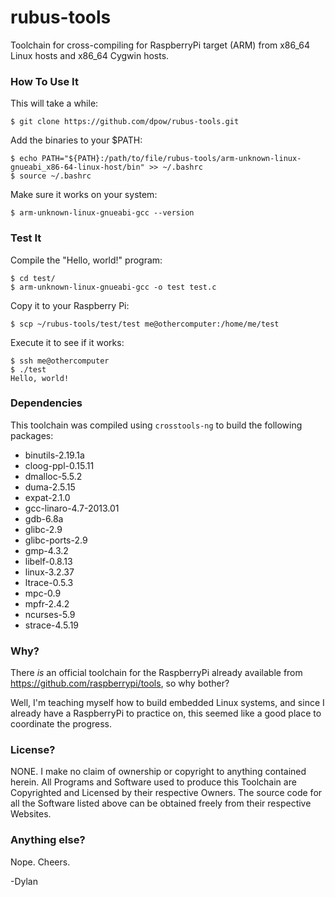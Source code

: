 rubus-tools
===========

Toolchain for cross-compiling for RaspberryPi target (ARM) from x86_64 Linux hosts and x86_64 Cygwin hosts.

### How To Use It

This will take a while:

    $ git clone https://github.com/dpow/rubus-tools.git
    
Add the binaries to your $PATH:
    
    $ echo PATH="${PATH}:/path/to/file/rubus-tools/arm-unknown-linux-gnueabi_x86-64-linux-host/bin" >> ~/.bashrc
    $ source ~/.bashrc

Make sure it works on your system:
    
    $ arm-unknown-linux-gnueabi-gcc --version

### Test It

Compile the "Hello, world!" program:

    $ cd test/
    $ arm-unknown-linux-gnueabi-gcc -o test test.c
    
Copy it to your Raspberry Pi:

    $ scp ~/rubus-tools/test/test me@othercomputer:/home/me/test

Execute it to see if it works:

    $ ssh me@othercomputer
    $ ./test
    Hello, world!
    
### Dependencies

This toolchain was compiled using `crosstools-ng` to build the following packages:
* binutils-2.19.1a
* cloog-ppl-0.15.11
* dmalloc-5.5.2
* duma-2.5.15
* expat-2.1.0
* gcc-linaro-4.7-2013.01
* gdb-6.8a
* glibc-2.9
* glibc-ports-2.9
* gmp-4.3.2
* libelf-0.8.13
* linux-3.2.37
* ltrace-0.5.3
* mpc-0.9
* mpfr-2.4.2
* ncurses-5.9
* strace-4.5.19

### Why?

There *is* an official toolchain for the RaspberryPi already available from https://github.com/raspberrypi/tools, so why bother?

Well, I'm teaching myself how to build embedded Linux systems, and since I already have a RaspberryPi to practice on, this seemed like a good place to coordinate the progress.

### License?

NONE. I make no claim of ownership or copyright to anything contained herein. All Programs and Software used to produce this Toolchain are Copyrighted and Licensed by their respective Owners. The source code for all the Software listed above can be obtained freely from their respective Websites.

### Anything else?

Nope. Cheers.

-Dylan

